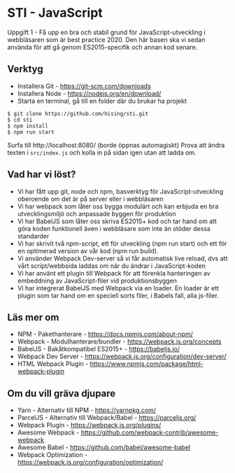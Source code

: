 # STI - JavaScript

Uppgift 1 - Få upp en bra och stabil grund för JavaScript-utveckling i webbläsaren som är best practice 2020. Den här basen ska vi sedan använda för att gå genom ES2015-specifik och annan kod senare.

## Verktyg

- Installera Git - https://git-scm.com/downloads
- Installera Node - https://nodejs.org/en/download/
- Starta en terminal, gå till en folder där du brukar ha projekt
 
```
$ git clone https://github.com/hising/sti.git
$ cd sti
$ npm install
$ npm run start
```

Surfa till http://localhost:8080/ (borde öppnas automagiskt)
Prova att ändra texten i `src/index.js` och kolla in på sidan igen utan att ladda om.

## Vad har vi löst?

- Vi har fått upp git, node och npm, basverktyg för JavaScript-utveckling oberoende om det är på server eller i webbläsaren
- Vi har webpack som låter oss bygga modulärt och kan erbjuda en bra utvecklingsmiljö och anpassade byggen för produktion
- Vi har BabelJS som låter oss skriva ES2015+ kod och tar hand om att göra koden funktionell även i webbläsare som inte än stöder dessa standarder
- Vi har skrivit två npm-script, ett för utveckling (npm run start) och ett för en optimerad version av vår kod (npm run build).
- Vi använder Webpack Dev-server så vi får automatisk live reload, dvs att vårt script/webbsida laddas om när du ändrar i JavaScript-koden
- Vi har använt ett plugin till Webpack för att förenkla hanteringen av embeddning av JavaScript-filer vid produktionsbyggen
- Vi har integrerat BabelJS med Webpack via en loader. En loader är ett plugin som tar hand om en speciell sorts filer, i Babels fall, alla js-filer.

## Läs mer om

- NPM - Pakethanterare - https://docs.npmjs.com/about-npm/
- Webpack - Modulhanterare/bundler - https://webpack.js.org/concepts
- BabelJS - Bakåtkompatibel ES2015+ - https://babeljs.io/
- Webpack Dev Server - https://webpack.js.org/configuration/dev-server/
- HTML Webpack Plugin - https://www.npmjs.com/package/html-webpack-plugin


## Om du vill gräva djupare

- Yarn - Alternativ till NPM - https://yarnpkg.com/
- ParcelJS - Alternativ till Webpack/Babel - https://parceljs.org/
- Webpack Plugin - https://webpack.js.org/plugins/
- Awesome Webpack - https://github.com/webpack-contrib/awesome-webpack
- Awesome Babel - https://github.com/babel/awesome-babel
- Webpack Optimization - https://webpack.js.org/configuration/optimization/
